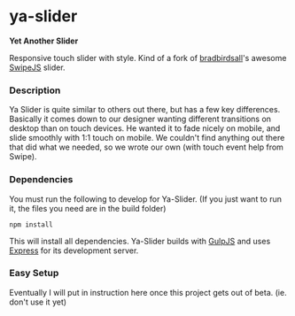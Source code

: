 # ya-slider

**Yet Another Slider**

Responsive touch slider with style. Kind of a fork of [bradbirdsall](https://github.com/bradbirdsall)'s awesome [SwipeJS](https://github.com/bradbirdsall/Swipe "Swipe") slider.

### Description

Ya Slider is quite similar to others out there, but has a few key differences. Basically it comes down to our designer wanting different transitions on desktop than on touch devices. He wanted it to fade nicely on mobile, and slide smoothly with 1:1 touch on mobile. We couldn't find anything out there that did what we needed, so we wrote our own (with touch event help from Swipe).

### Dependencies

You must run the following to develop for Ya-Slider. (If you just want to run it, the files you need are in the build folder)

`npm install`

This will install all dependencies. Ya-Slider builds with [GulpJS](http://gulpjs.com/) and uses [Express](http://expressjs.com/) for its development server.

### Easy Setup

Eventually I will put in instruction here once this project gets out of beta. (ie. don't use it yet)
